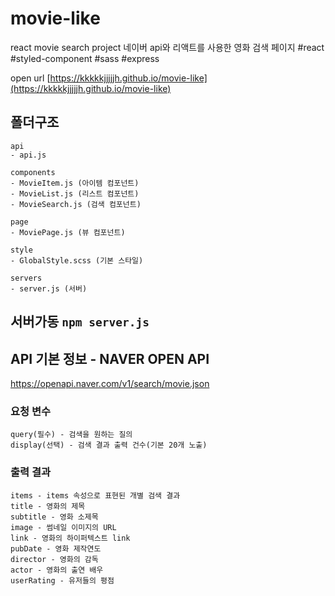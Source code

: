 # movie-like

react movie search project
네이버 api와 리액트를 사용한 영화 검색 페이지
#react #styled-component #sass #express

open url [https://kkkkkjjjjjh.github.io/movie-like](https://kkkkkjjjjjh.github.io/movie-like)

## 폴더구조

```
api
- api.js

components
- MovieItem.js (아이템 컴포넌트)
- MovieList.js (리스트 컴포넌트)
- MovieSearch.js (검색 컴포넌트)

page
- MoviePage.js (뷰 컴포넌트)

style
- GlobalStyle.scss (기본 스타일)

servers
- server.js (서버)
```

## 서버가동 `npm server.js`

## API 기본 정보 - NAVER OPEN API

https://openapi.naver.com/v1/search/movie.json

### 요청 변수

```
query(필수) - 검색을 원하는 질의
display(선택) - 검색 결과 출력 건수(기본 20개 노출)
```

### 출력 결과

```
items - items 속성으로 표현된 개별 검색 결과
title - 영화의 제목
subtitle - 영화 소제목
image - 썸네일 이미지의 URL
link - 영화의 하이퍼텍스트 link
pubDate - 영화 제작연도
director - 영화의 감독
actor - 영화의 출연 배우
userRating - 유저들의 평점
```
